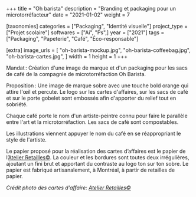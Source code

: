 +++
title = "Oh barista"
description = "Branding et packaging pour un microtorréfacteur"
date = "2021-01-02"
weight = 7

[taxonomies]
categories = ["Packaging", "Identité visuelle"]
project_type = ["Projet scolaire"]
softwares = ["Ai", "Ps",]
year = ["2021"]
tags = ["Packaging", "Papeterie", "Café", "Éco-responsable"]

[extra]
image_urls = [
    "oh-barista-mockup.jpg",
    "oh-barista-coffeebag.jpg",
    "oh-barista-cartes.jpg",
]
width = 1
height = 1
+++

Mandat : Création d'une image de marque et d'un packaging pour les sacs de café de la compagnie de microtorréfaction Oh Barista.

Proposition :
Une image de marque sobre avec une touche bold orange qui attire l'œil et percute. Le logo sur les cartes d'affaires, sur les sacs de café et sur le porte gobelet sont embossés afin d'apporter du relief tout en sobriété.

Chaque café porte le nom d'un artiste-peintre connu pour faire le parallèle entre l'art et la microtorréfaction. Les sacs de café sont compostables.

Les illustrations viennent appuyer le nom du café en se réappropriant le style de l'artiste.

Le papier proposé pour la réalisation des cartes d’affaires est le papier de l’[Atelier Retailles©](https://www.atelierretailles.com/latelier).
La couleur et les bordures sont toutes deux irrégulières, ajoutant un fini brut et apportant du contraste au logo ton sur ton sobre.
Le papier est fabriqué artisanalement, à Montréal, à partir de retailles de papier.

*Crédit photo des cartes d'affaire: [Atelier Retailles©](https://www.atelierretailles.com/latelier)*


